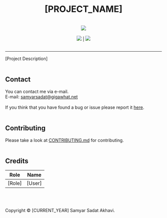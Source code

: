<h1 align="center">[PROJECT_NAME]</h1>

<p align="center">
	<br>
	<a href="[LOGO_HREF_URL]"><img src="[LOGO_IMG_URL]"></a>
	<br><br>
	<a href="[LICENSE_URL]"><img src="[LICENSE_BADGE_URL]"></a>
	|
	<a href="[ISSUES_URL]"><img src="[ISSUES_BADGE_URL]"></a>
	<br><br>
</p>


----
[Project Description]
<br><br>


## Contact
You can contact me via e-mail.<br>
E-mail: samyarsadat@gigawhat.net
<br><br>
If you think that you have found a bug or issue please report it <a href="[ISSUES_URL]">here</a>.
<br><br>


## Contributing
Please take a look at <a href="[CONTRIBUTING_MD_URL]">CONTRIBUTING.md</a> for contributing.
<br><br>


## Credits
| Role           | Name                                   |
| -------------- | -------------------------------------- |
| [Role]         | [User]                                 |

<br><br>


Copyright © [CURRENT_YEAR] Samyar Sadat Akhavi.
